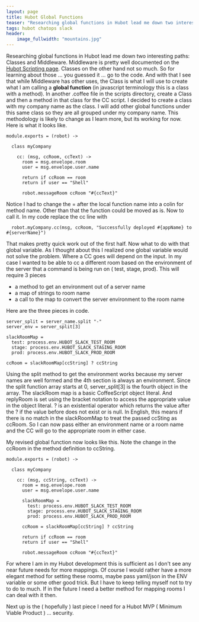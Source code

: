 ```yaml
---
layout: page
title: Hubot Global Functions
teaser: "Researching global functions in Hubot lead me down two interesting paths: Classes and Middleware.  Middleware is pretty well documented on the Hubot Scripting page.  Classes on the other hand not so much"
tags: hubot chatops slack
header:
    image_fullwidth: "mountains.jpg"
---
```


Researching global functions in Hubot lead me down two interesting paths: Classes and Middleware.  Middleware is pretty well documented on the [Hubot Scripting page](https://github.com/github/hubot/blob/master/docs/scripting.md).  Classes on the other hand not so much.   So for learning about those ... you guessed it ... go to the code.  And with that I see that while Middleware has other uses, the Class is what I will use to create what I am calling a **global function** (in javascript terminology this is a class with a method).   In another .coffee file in the scripts directory, create a Class and then a method in that class for the CC script. I decided to create a class with my company name as the class.  I will add other global functions under this same class so they are all grouped under my company name.  This methodology is likely to change as I learn more, but its working for now.  Here is what it looks like.

```
module.exports = (robot) ->

  class myCompany

    cc: (msg, ccRoom, ccText) ->
      room = msg.envelope.room
      user = msg.envelope.user.name

      return if ccRoom == room
      return if user == "Shell"

      robot.messageRoom ccRoom "#{ccText}"
```

Notice I had to change the = after the local function name into a colin for method name.  Other than that the function could be moved as is.   Now to call it.   In my code replace the cc line with

```
  robot.myCompany.cc(msg, ccRoom, "Successfully deployed #{appName} to #{serverName}")
```

That makes pretty quick work out of the first half.   Now what to do with that global variable.  As I thought about this I realized one global variable would not solve the problem.  Where a CC goes will depend on the input.   In my case I wanted to be able to cc a different room based on the environment of the server that a command is being run on ( test, stage, prod).   This will require 3 pieces

* a method to get an environment out of a server name
* a map of strings to room name
* a call to the map to convert the server environment to the room name

Here are the three pieces in code.

```
server_split = server_name.split "-"
server_env = server_split[3]

slackRoomMap =
  test: process.env.HUBOT_SLACK_TEST_ROOM
  stage: process.env.HUBOT_SLACK_STAGING_ROOM
  prod: process.env.HUBOT_SLACK_PROD_ROOM

ccRoom = slackRoomMap[ccString] ? ccString

```

Using the split method to get the environment works because my server names are well formed and the 4th section is always an environment.   Since the split function array starts at 0, server_split[3] is the fourth object in the array.  The slackRoom map is a basic CoffeeScript object literal. And replyRoom is set using the bracket notation to access the appropriate value in the object literal.  ? is an existential operator which returns the value after the ? if the value before does not exist or is null.  In English, this means if there is no match in the slackRoomMap to treat the passed ccSting as ccRoom.  So I can now pass either an environment name or a room name and the CC will go to the appropriate room in either case.

My revised global function now looks like this.   Note the change in the ccRoom in the method definition to ccString.

```
module.exports = (robot) ->

  class myCompany

    cc: (msg, ccString, ccText) ->
      room = msg.envelope.room
      user = msg.envelope.user.name

      slackRoomMap =
        test: process.env.HUBOT_SLACK_TEST_ROOM
        stage: process.env.HUBOT_SLACK_STAGING_ROOM
        prod: process.env.HUBOT_SLACK_PROD_ROOM

      ccRoom = slackRoomMap[ccString] ? ccString

      return if ccRoom == room
      return if user == "Shell"

      robot.messageRoom ccRoom "#{ccText}"
```

For where I am in my Hubot development this is sufficient as I don't see any near future needs for more mappings.   Of course I would rather have a more elegant method for setting these rooms, maybe pass yaml/json in the ENV variable or some other good trick.  But I have to keep telling myself not to try to do to much.  If in the future I need a better method for mapping rooms I can deal with it then.

Next up is the ( hopefully ) last piece I need for a Hubot MVP ( Minimum Viable Product ) ... security.
